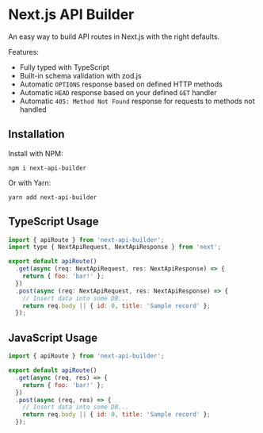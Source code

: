 # Next.js API Builder

An easy way to build API routes in Next.js with the right defaults.

Features:

- Fully typed with TypeScript
- Built-in schema validation with zod.js
- Automatic `OPTIONS` response based on defined HTTP methods
- Automatic `HEAD` response based on your defined `GET` handler
- Automatic `405: Method Not Found` response for requests to methods not handled

## Installation

Install with NPM:

```
npm i next-api-builder
```

Or with Yarn:

```
yarn add next-api-builder
```

## TypeScript Usage

```javascript
import { apiRoute } from 'next-api-builder';
import type { NextApiRequest, NextApiResponse } from 'next';

export default apiRoute()
  .get(async (req: NextApiRequest, res: NextApiResponse) => {
    return { foo: 'bar!' };
  })
  .post(async (req: NextApiRequest, res: NextApiResponse) => {
    // Insert data into some DB...
    return req.body || { id: 0, title: 'Sample record' };
  });
```

## JavaScript Usage

```javascript
import { apiRoute } from 'next-api-builder';

export default apiRoute()
  .get(async (req, res) => {
    return { foo: 'bar!' };
  })
  .post(async (req, res) => {
    // Insert data into some DB...
    return req.body || { id: 0, title: 'Sample record' };
  });
```
